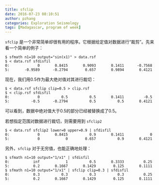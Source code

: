 ```yaml
---
title: sfclip
date: 2016-07-23 08:10:51
author: pzhang
categories: Exploration Seismology
tags: [Madagascar, program of week]
---
```


`sfclip` 是一个非常简单却很有用的程序。它根据给定值对数据进行“裁剪”。先来看一个简单的例子：

    $ sfmath n1=10 output="sin(x1)" > data.rsf
    $ < data.rsf sfdisfil
    0:             0       0.8415       0.9093       0.1411      -0.7568
    5:       -0.9589      -0.2794        0.657       0.9894       0.4121

 现在，我们用0.5作为最大绝对值对其进行裁切：

    $ < data.rsf sfclip clip=0.5 > clip.rsf
    $ < clip.rsf sfdisfil
    0:             0          0.5          0.5       0.1411         -0.5
    5:          -0.5      -0.2794          0.5          0.5       0.4121

可以看到，数据中绝对值大于0.5的部分已经被替换成了0.5。

<!--more-->

若想指定范围对数据进行裁切，则需要用到 `sfclip2`

    $ < data.rsf sfclip2 lower=0 upper=0.9 | sfdisfil
    0:             0       0.8415          0.9       0.1411            0
    5:             0            0        0.657          0.9       0.4121

 另外，`sfclip` 对于无穷值，也能正确地处理：

    $ sfmath n1=10 output="1/x1" | sfdisfil
    0:           inf            1          0.5       0.3333         0.25
    5:           0.2       0.1667       0.1429        0.125       0.1111
    $ sfmath n1=10 output="1/x1" | sfclip clip=0.3 | sfdisfil
    0:           0.3          0.3          0.3          0.3         0.25
    5:           0.2       0.1667       0.1429        0.125       0.1111
 
